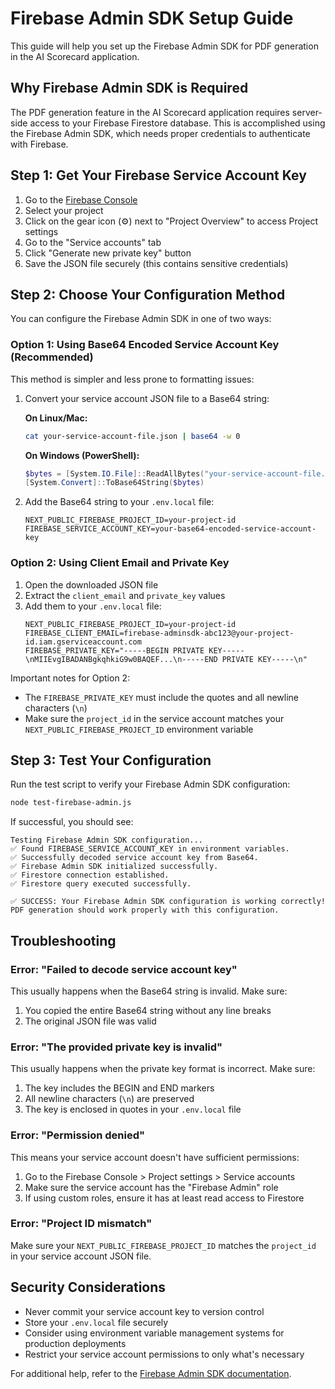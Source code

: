 # Firebase Admin SDK Setup Guide

This guide will help you set up the Firebase Admin SDK for PDF generation in the AI Scorecard application.

## Why Firebase Admin SDK is Required

The PDF generation feature in the AI Scorecard application requires server-side access to your Firebase Firestore database. This is accomplished using the Firebase Admin SDK, which needs proper credentials to authenticate with Firebase.

## Step 1: Get Your Firebase Service Account Key

1. Go to the [Firebase Console](https://console.firebase.google.com/)
2. Select your project
3. Click on the gear icon (⚙️) next to "Project Overview" to access Project settings
4. Go to the "Service accounts" tab
5. Click "Generate new private key" button
6. Save the JSON file securely (this contains sensitive credentials)

## Step 2: Choose Your Configuration Method

You can configure the Firebase Admin SDK in one of two ways:

### Option 1: Using Base64 Encoded Service Account Key (Recommended)

This method is simpler and less prone to formatting issues:

1. Convert your service account JSON file to a Base64 string:

   **On Linux/Mac:**
   ```bash
   cat your-service-account-file.json | base64 -w 0
   ```

   **On Windows (PowerShell):**
   ```powershell
   $bytes = [System.IO.File]::ReadAllBytes("your-service-account-file.json")
   [System.Convert]::ToBase64String($bytes)
   ```

2. Add the Base64 string to your `.env.local` file:
   ```
   NEXT_PUBLIC_FIREBASE_PROJECT_ID=your-project-id
   FIREBASE_SERVICE_ACCOUNT_KEY=your-base64-encoded-service-account-key
   ```

### Option 2: Using Client Email and Private Key

1. Open the downloaded JSON file
2. Extract the `client_email` and `private_key` values
3. Add them to your `.env.local` file:
   ```
   NEXT_PUBLIC_FIREBASE_PROJECT_ID=your-project-id
   FIREBASE_CLIENT_EMAIL=firebase-adminsdk-abc123@your-project-id.iam.gserviceaccount.com
   FIREBASE_PRIVATE_KEY="-----BEGIN PRIVATE KEY-----\nMIIEvgIBADANBgkqhkiG9w0BAQEF...\n-----END PRIVATE KEY-----\n"
   ```

Important notes for Option 2:
- The `FIREBASE_PRIVATE_KEY` must include the quotes and all newline characters (`\n`)
- Make sure the `project_id` in the service account matches your `NEXT_PUBLIC_FIREBASE_PROJECT_ID` environment variable

## Step 3: Test Your Configuration

Run the test script to verify your Firebase Admin SDK configuration:

```bash
node test-firebase-admin.js
```

If successful, you should see:
```
Testing Firebase Admin SDK configuration...
✅ Found FIREBASE_SERVICE_ACCOUNT_KEY in environment variables.
✅ Successfully decoded service account key from Base64.
✅ Firebase Admin SDK initialized successfully.
✅ Firestore connection established.
✅ Firestore query executed successfully.

✅ SUCCESS: Your Firebase Admin SDK configuration is working correctly!
PDF generation should work properly with this configuration.
```

## Troubleshooting

### Error: "Failed to decode service account key"

This usually happens when the Base64 string is invalid. Make sure:
1. You copied the entire Base64 string without any line breaks
2. The original JSON file was valid

### Error: "The provided private key is invalid"

This usually happens when the private key format is incorrect. Make sure:
1. The key includes the BEGIN and END markers
2. All newline characters (`\n`) are preserved
3. The key is enclosed in quotes in your `.env.local` file

### Error: "Permission denied"

This means your service account doesn't have sufficient permissions:
1. Go to the Firebase Console > Project settings > Service accounts
2. Make sure the service account has the "Firebase Admin" role
3. If using custom roles, ensure it has at least read access to Firestore

### Error: "Project ID mismatch"

Make sure your `NEXT_PUBLIC_FIREBASE_PROJECT_ID` matches the `project_id` in your service account JSON file.

## Security Considerations

- Never commit your service account key to version control
- Store your `.env.local` file securely
- Consider using environment variable management systems for production deployments
- Restrict your service account permissions to only what's necessary

For additional help, refer to the [Firebase Admin SDK documentation](https://firebase.google.com/docs/admin/setup). 
